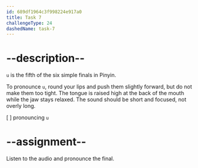 ```yaml
---
id: 689df1964c3f998224e917a0
title: Task 7
challengeType: 24
dashedName: task-7
---
```


<!--SPEAKING-->

<!-- (Audio) A: u -->

# --description--

`u` is the fifth of the six simple finals in Pinyin.

To pronounce `u`, round your lips and push them slightly forward, but do not make them too tight. The tongue is raised high at the back of the mouth while the jaw stays relaxed. The sound should be short and focused, not overly long.

[ ] pronouncing `u`

# --assignment--

Listen to the audio and pronounce the final.

